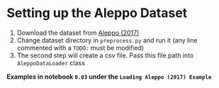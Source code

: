 # Setting up the Aleppo Dataset

1. Download the dataset from [Aleppo (2017)](https://github.com/IrinaStatsLab/Awesome-CGM/wiki/Aleppo-(2017))
2. Change dataset directory in `preprocess.py` and run it (any line commented with a `TODO:` must be modified)
3. The second step will create a csv file. Pass this file path into `AleppoDataLoader` class

**Examples in notebook `0.03` under the `Loading Aleppo (2017) Example`**
